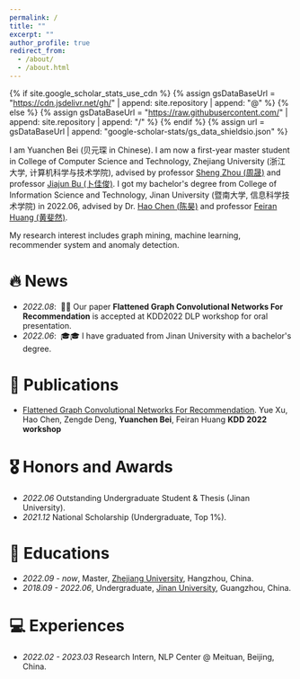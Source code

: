 ```yaml
---
permalink: /
title: ""
excerpt: ""
author_profile: true
redirect_from: 
  - /about/
  - /about.html
---
```


{% if site.google_scholar_stats_use_cdn %}
{% assign gsDataBaseUrl = "https://cdn.jsdelivr.net/gh/" | append: site.repository | append: "@" %}
{% else %}
{% assign gsDataBaseUrl = "https://raw.githubusercontent.com/" | append: site.repository | append: "/" %}
{% endif %}
{% assign url = gsDataBaseUrl | append: "google-scholar-stats/gs_data_shieldsio.json" %}

<span class='anchor' id='about-me'></span>

I am Yuanchen Bei (贝元琛 in Chinese). I am now a first-year master student in College of Computer Science and Technology, Zhejiang University (浙江大学, 计算机科学与技术学院), advised by professor [Sheng Zhou (周晟)](https://scholar.google.com/citations?user=Ss76nMwAAAAJ&hl=zh-CN&oi=ao) and professor [Jiajun Bu (卜佳俊)](https://scholar.google.com/citations?user=OgZP2okAAAAJ&hl=zh-CN&oi=ao). I got my bachelor's degree from College of Information Science and Technology, Jinan University (暨南大学, 信息科学技术学院) in 2022.06, advised by Dr. [Hao Chen (陈昊)](https://scholar.google.com/citations?user=7oeLWT0AAAAJ&hl=zh-CN&oi=ao) and professor [Feiran Huang (黄斐然)](https://scholar.google.com/citations?user=of1vcxsAAAAJ&hl=zh-CN&oi=ao).

My research interest includes graph mining, machine learning, recommender system and anomaly detection. 


# 🔥 News
- *2022.08*: &nbsp;🎉🎉 Our paper **Flattened Graph Convolutional Networks For Recommendation** is accepted at KDD2022 DLP workshop for oral presentation.
- *2022.06*: &nbsp;🎓🎓 I have graduated from Jinan University with a bachelor's degree. 

# 📝 Publications 

- [Flattened Graph Convolutional Networks For Recommendation](https://arxiv.org/pdf/2210.07769.pdf). Yue Xu, Hao Chen, Zengde Deng, **Yuanchen Bei**, Feiran Huang **KDD 2022 workshop**

# 🎖 Honors and Awards
- *2022.06* Outstanding Undergraduate Student & Thesis (Jinan University).
- *2021.12* National Scholarship (Undergraduate, Top 1%).

# 📖 Educations
- *2022.09 - now*, Master, [Zhejiang University](https://www.zju.edu.cn/english/), Hangzhou, China.
- *2018.09 - 2022.06*, Undergraduate, [Jinan University](https://english.jnu.edu.cn/), Guangzhou, China.

# 💻 Experiences
- *2022.02 - 2023.03* Research Intern, NLP Center @ Meituan, Beijing, China.

